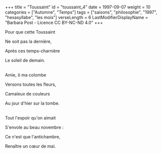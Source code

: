 +++
title = "Toussaint"
id = "toussaint_4"
date = 1997-09-07
weight = 10
categories = ["Automne", "Temps"]
tags = ["saisons", "philosophie", "1997", "hexasyllabe", "les mois"]
verseLength = 6
LastModifierDisplayName = "Barbara Post - Licence CC BY-NC-ND 4.0"
+++

Pour que cette Toussaint

Ne soit pas la dernière,

Après ces temps-charnière

Le soleil de demain.

 \
Amie, ô ma colombe

Versons toutes les fleurs,

Camaïeux de couleurs

Au jour d'hier sur la tombe.

 \
Tout l'espoir qu'on aimait

S'envole au beau novembre :

Ce n'est que l'antichambre,

Renaître un cœur de mai.
